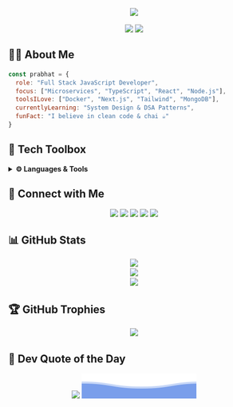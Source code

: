 
<!-- 👋 Dynamic Intro -->
<p align="center">
  <img src="https://readme-typing-svg.herokuapp.com?font=Akaya+Telivigala&size=60&pause=1000&color=00D8FF&center=true&vCenter=true&width=900&height=100&lines=Hi+%F0%9F%91%8B%F0%9F%8F%BD%2C+I'm+Prabhat+Patel.;Full+Stack+JavaScript+Developer.;Nice+to+Meet+You..!+%F0%9F%98%8A;+Let's+Build+Something+Great+Together" />
</p>

<!-- 📈 Profile Stats -->
<p align="center">
  <img src="https://komarev.com/ghpvc/?username=i-m-prabhat&label=Profile+Views&color=00bcd4&style=flat" />
  <img src="https://img.shields.io/github/followers/i-m-prabhat?label=Followers&style=social" />
</p>

## 🙋‍♂️ About Me

```js
const prabhat = {
  role: "Full Stack JavaScript Developer",
  focus: ["Microservices", "TypeScript", "React", "Node.js"],
  toolsILove: ["Docker", "Next.js", "Tailwind", "MongoDB"],
  currentlyLearning: "System Design & DSA Patterns",
  funFact: "I believe in clean code & chai ☕"
}
```


## 🧰 Tech Toolbox

<details>
<summary><strong>⚙️ Languages & Tools</strong></summary>
<br/>


### 🖥 Frontend  
![HTML5](https://img.shields.io/badge/HTML5-E34F26?style=flat&logo=html5&logoColor=white)  
![CSS3](https://img.shields.io/badge/CSS3-1572B6?style=flat&logo=css3&logoColor=white)  
![JavaScript](https://img.shields.io/badge/JavaScript-F7DF1E?style=flat&logo=javascript&logoColor=black)  
![React](https://img.shields.io/badge/React-20232A?style=flat&logo=react&logoColor=61DAFB)  
![Next.js](https://img.shields.io/badge/Next.js-000?style=flat&logo=nextdotjs&logoColor=white)  
![TailwindCSS](https://img.shields.io/badge/Tailwind_CSS-38B2AC?style=flat&logo=tailwind-css&logoColor=white)


### 🔧 Backend  
![Node.js](https://img.shields.io/badge/Node.js-339933?style=flat&logo=nodedotjs&logoColor=white)  
![Express.js](https://img.shields.io/badge/Express.js-000000?style=flat&logo=express&logoColor=white)  
![NestJS](https://img.shields.io/badge/NestJS-E0234E?style=flat&logo=nestjs&logoColor=white)  
![Socket.io](https://img.shields.io/badge/Socket.io-010101?style=flat&logo=socket.io&logoColor=white)  
![JWT](https://img.shields.io/badge/JWT-black?style=flat&logo=JSON%20web%20tokens)


### 💾 Databases  
![MongoDB](https://img.shields.io/badge/MongoDB-4EA94B?style=flat&logo=mongodb&logoColor=white)  
![MySQL](https://img.shields.io/badge/MySQL-00000F?style=flat&logo=mysql&logoColor=white)  
![MariaDB](https://img.shields.io/badge/MariaDB-003545?style=flat&logo=mariadb&logoColor=white)  
![PostgreSQL](https://img.shields.io/badge/PostgreSQL-4169E1?style=flat&logo=postgresql&logoColor=white)


### 🚀 Dev Tools  
![Git](https://img.shields.io/badge/Git-F05032?style=flat&logo=git&logoColor=white)  
![Docker](https://img.shields.io/badge/Docker-2496ED?style=flat&logo=docker&logoColor=white)  
![Vite](https://img.shields.io/badge/Vite-646CFF?style=flat&logo=vite&logoColor=white)  
![VS Code](https://img.shields.io/badge/VS_Code-007ACC?style=flat&logo=visual-studio-code&logoColor=white)


### 🌐 Hosting & Deployment  
![Vercel](https://img.shields.io/badge/Vercel-000000?style=flat&logo=vercel&logoColor=white)  
![Netlify](https://img.shields.io/badge/Netlify-00C7B7?style=flat&logo=netlify&logoColor=white)  
![Render](https://img.shields.io/badge/Render-46E3B7?style=flat&logo=render&logoColor=white)  
![Apache](https://img.shields.io/badge/Apache-CA2136?style=flat&logo=apache&logoColor=white)  
![AWS](https://img.shields.io/badge/AWS-232F3E?style=flat&logo=amazon-aws&logoColor=white)  
![VPS](https://img.shields.io/badge/VPS-0078D7?style=flat&logo=azure-devops&logoColor=white)  
![Apache Virtual Hosts](https://img.shields.io/badge/Apache%20Virtual%20Host-DD0031?style=flat&logo=apache&logoColor=white)

</details>


## 📱 Connect with Me

<p align="center">
  <a href="https://instagram.com/i_m_prabhat__"><img src="https://img.shields.io/badge/Instagram-%23E4405F.svg?logo=Instagram&logoColor=white" /></a>
  <a href="https://linkedin.com/in/devprabhat"><img src="https://img.shields.io/badge/LinkedIn-%230077B5.svg?logo=linkedin&logoColor=white" /></a>
  <a href="https://medium.com/@i-m-prabhat"><img src="https://img.shields.io/badge/Medium-12100E?logo=medium&logoColor=white" /></a>
  <a href="https://twitter.com/i_m_prabhat__"><img src="https://img.shields.io/badge/Twitter-%231DA1F2.svg?logo=Twitter&logoColor=white" /></a>
  <a href="https://youtube.com/@digitaljagran"><img src="https://img.shields.io/badge/YouTube-%23FF0000.svg?logo=YouTube&logoColor=white" /></a>
</p>


## 📊 GitHub Stats

<p align="center">
  <img src="https://github-readme-stats.vercel.app/api?username=i-m-prabhat&theme=dark&hide_border=false&count_private=true&show_icons=true" />
  <br/>
  <img src="https://github-readme-streak-stats.herokuapp.com/?user=i-m-prabhat&theme=dark&hide_border=false" />
  <br/>
  <img src="https://github-readme-stats.vercel.app/api/top-langs/?username=i-m-prabhat&layout=compact&theme=dark&hide_border=false" />
</p>


## 🏆 GitHub Trophies

<p align="center">
  <img src="https://github-profile-trophy.vercel.app/?username=i-m-prabhat&theme=discord&no-frame=false&no-bg=false&margin-w=4" />
</p>


## 💬 Dev Quote of the Day

<p align="center">
  <img src="https://quotes-github-readme.vercel.app/api?type=horizontal&theme=dark" />
  <img src="https://github.com/amandewatnitrr/amandewatnitrr/blob/main/imgs/bottom_header.svg" />
</p>
